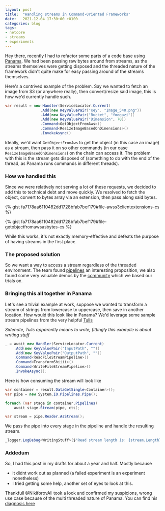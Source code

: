 ```yaml
---
layout: post
title:  "Handling streams in Command-Oriented Frameworks"
date:   2021-12-04 17:30:00 +0100
categories: blog
tags:
- netcore
- streams
- experiments
---
```


Hey there, recently I had to refactor some parts of a code base using [Panama](https://github.com/mrogunlana/Panama.Core). We had been passing raw bytes around from streams, as the streams themselves were getting disposed and the threaded nature of the framework didn't quite make for easy passing around of the streams themselves. 

Here's a contrived example of the problem. Say we wanted to fetch an image from S3 (or anywhere really), then convert/resize said image, this is how we'd currently handle such.

```csharp
var result = new Handler(ServiceLocator.Current)
                .Add(new KeyValuePair("Key", "Image_540.png"))
                .Add(new KeyValuePair("Bucket", "foogazi"))
                .Add(new KeyValuePair("Dimension", 70))
                .Command<GetObjectFromAws>()
                .Command<ResizeImageBasedOnDimensions>()
                .InvokeAsync()
```

Ideally, we'd want `GetObjectFromAws` to get the object (in this case an image) as a stream, then pass it on so other commands (in our case `ResizeImageBasedOnDimensions`) on the chain can access it. The problem with this is the stream gets disposed of (something to do with the end of the thread, as Panama runs commands in different threads). 

### How we handled this
Since we were relatively not serving a lot of these requests, we decided to add this to technical debt and move quickly. We resolved to fetch the object, convert to bytes array via an extension, then pass along said bytes.

{% gist fa7178aa6110482dd1728bfab7bef179#file-awss3clientextensions-cs %}

{% gist fa7178aa6110482dd1728bfab7bef179#file-getobjectfromawsasbytes-cs %}

While this works, it's not exactly memory-effective and defeats the purpose of having streams in the first place.

### The proposed solution
So we want a way to access a stream regardless of the threaded environment. 
The team found [pipelines](https://devblogs.microsoft.com/dotnet/system-io-pipelines-high-performance-io-in-net/) an interesting proposition, we also found some very valuable demos by the [community](https://github.com/tulis/system-io-pipelines-demo/blob/master/src/SystemIoPipelinesDemo/SystemIoPipelinesDemo/Program.cs) which we based our trials on.

### Bringing this all together in Panama
Let's see a trivial example at work, suppose we wanted to transform a stream of strings from lowercase to uppercase, then save in another location. How would this look like in Panama?
We'd leverage some sample stream pipelines from the very helpful [Tulis](https://github.com/tulis)

*Sidenote, Tulis apparently means to write, fittingly this example is about writing stuff*

```csharp
_ = await new Handler(ServiceLocator.Current)
    .Add(new KeyValuePair("InputPath", ""))
    .Add(new KeyValuePair("OutputPath", ""))
    .Command<ReadFileStreamPipeline>()
    .Command<TransformShiiii>()
    .Command<WriteFileStreamPipeline>()
    .InvokeAsync();
```

Here is how consuming the stream will look like

```csharp
var container = result.DataGetSingle<Container>();
var pipe = new System.IO.Pipelines.Pipe();

foreach (var stage in container.Pipelines)
    await stage.Stream(pipe, cts);

var stream = pipe.Reader.AsStream();
```

We pass the pipe into every stage in the pipeline and handle the resulting stream.

```csharp
_logger.LogDebug<WritingStuff>($"Read stream length is: {stream.Length}");

```

### Addedum

So, I had this post in my drafts for about a year and half. Mostly because 
- it didnt work out as planned (a failed experiment is an experiment nonetheless)
- I tried getting some help, another set of eyes to look at this.

Thankfull @NikiforovAll took a look and confirmed my suspicions, wrong use case because of the multi threaded nature of Panama. You can find his [diagnosis here](https://github.com/oneEyedSunday/oneeyedsunday.github.io/pull/9#pullrequestreview-842571146)

